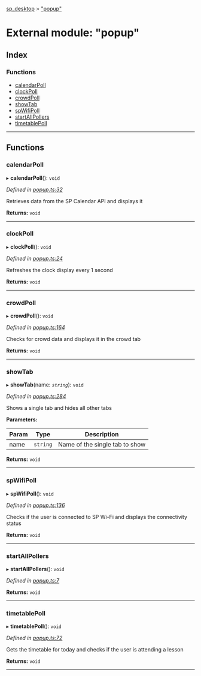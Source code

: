 [sp_desktop](../README.md) > ["popup"](../modules/_popup_.md)

# External module: "popup"

## Index

### Functions

* [calendarPoll](_popup_.md#calendarpoll)
* [clockPoll](_popup_.md#clockpoll)
* [crowdPoll](_popup_.md#crowdpoll)
* [showTab](_popup_.md#showtab)
* [spWifiPoll](_popup_.md#spwifipoll)
* [startAllPollers](_popup_.md#startallpollers)
* [timetablePoll](_popup_.md#timetablepoll)

---

## Functions

<a id="calendarpoll"></a>

###  calendarPoll

▸ **calendarPoll**(): `void`

*Defined in [popup.ts:32](https://github.com/sammy0025/SP_Desktop/blob/95cf60f/src/popup.ts#L32)*

Retrieves data from the SP Calendar API and displays it

**Returns:** `void`

___
<a id="clockpoll"></a>

###  clockPoll

▸ **clockPoll**(): `void`

*Defined in [popup.ts:24](https://github.com/sammy0025/SP_Desktop/blob/95cf60f/src/popup.ts#L24)*

Refreshes the clock display every 1 second

**Returns:** `void`

___
<a id="crowdpoll"></a>

###  crowdPoll

▸ **crowdPoll**(): `void`

*Defined in [popup.ts:164](https://github.com/sammy0025/SP_Desktop/blob/95cf60f/src/popup.ts#L164)*

Checks for crowd data and displays it in the crowd tab

**Returns:** `void`

___
<a id="showtab"></a>

###  showTab

▸ **showTab**(name: *`string`*): `void`

*Defined in [popup.ts:284](https://github.com/sammy0025/SP_Desktop/blob/95cf60f/src/popup.ts#L284)*

Shows a single tab and hides all other tabs

**Parameters:**

| Param | Type | Description |
| ------ | ------ | ------ |
| name | `string` |  Name of the single tab to show |

**Returns:** `void`

___
<a id="spwifipoll"></a>

###  spWifiPoll

▸ **spWifiPoll**(): `void`

*Defined in [popup.ts:136](https://github.com/sammy0025/SP_Desktop/blob/95cf60f/src/popup.ts#L136)*

Checks if the user is connected to SP Wi-Fi and displays the connectivity status

**Returns:** `void`

___
<a id="startallpollers"></a>

###  startAllPollers

▸ **startAllPollers**(): `void`

*Defined in [popup.ts:7](https://github.com/sammy0025/SP_Desktop/blob/95cf60f/src/popup.ts#L7)*

**Returns:** `void`

___
<a id="timetablepoll"></a>

###  timetablePoll

▸ **timetablePoll**(): `void`

*Defined in [popup.ts:72](https://github.com/sammy0025/SP_Desktop/blob/95cf60f/src/popup.ts#L72)*

Gets the timetable for today and checks if the user is attending a lesson

**Returns:** `void`

___

